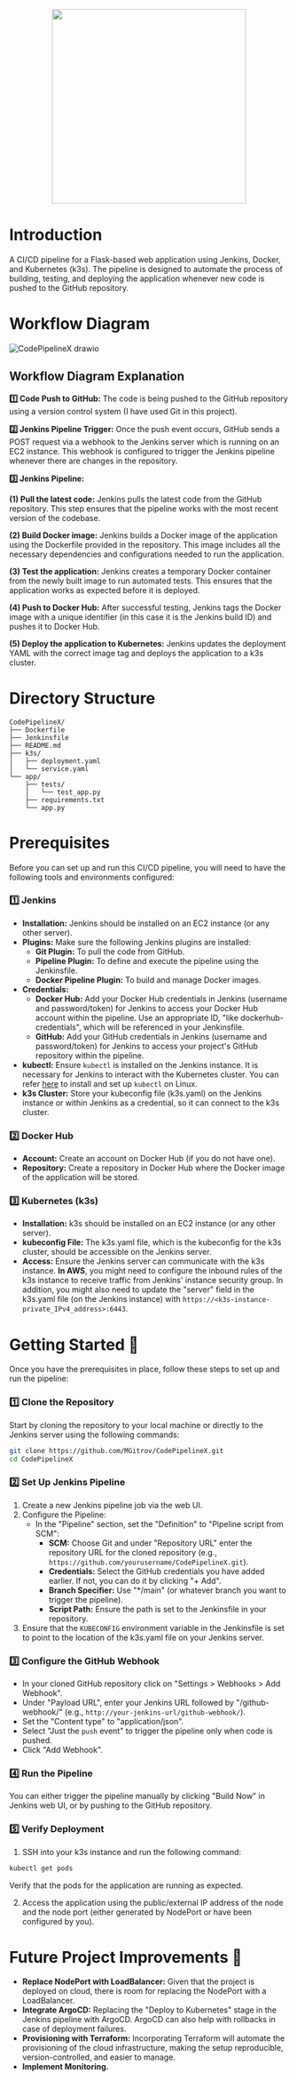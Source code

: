<div id="header" align="center">
  <img src="https://github.com/user-attachments/assets/c4150de4-e550-42ac-b23c-749436998777" width="350"/>
</div>

# Introduction
A CI/CD pipeline for a Flask-based web application using Jenkins, Docker, and Kubernetes (k3s). The pipeline is designed to automate the process of building, testing, and deploying the application whenever new code is pushed to the GitHub repository.

# Workflow Diagram
![CodePipelineX drawio](https://github.com/user-attachments/assets/a781d626-41cf-4918-919b-47ae3f92545b)

## Workflow Diagram Explanation
**1️⃣ Code Push to GitHub:** The code is being pushed to the GitHub repository using a version control system (I have used Git in this project).

**2️⃣ Jenkins Pipeline Trigger:** Once the push event occurs, GitHub sends a POST request via a webhook to the Jenkins server which is running on an EC2 instance. This webhook is configured to trigger the Jenkins pipeline whenever there are changes in the repository.

**3️⃣ Jenkins Pipeline:**

  **(1) Pull the latest code:** Jenkins pulls the latest code from the GitHub repository. This step ensures that the pipeline works with the most recent version of the codebase.
  
  **(2) Build Docker image:** Jenkins builds a Docker image of the application using the Dockerfile provided in the repository. This image includes all the necessary dependencies and configurations needed to run     the application.
  
  **(3) Test the application:** Jenkins creates a temporary Docker container from the newly built image to run automated tests. This ensures that the application works as expected before it is deployed.
  
  **(4) Push to Docker Hub:** After successful testing, Jenkins tags the Docker image with a unique identifier (in this case it is the Jenkins build ID) and pushes it to Docker Hub.

  **(5) Deploy the application to Kubernetes:** Jenkins updates the deployment YAML with the correct image tag and deploys the application to a k3s cluster.

# Directory Structure
```
CodePipelineX/
├── Dockerfile
├── Jenkinsfile
├── README.md
├── k3s/
│   ├── deployment.yaml
│   └── service.yaml
└── app/
    ├── tests/
    │   └── test_app.py
    ├── requirements.txt
    └── app.py
```

# Prerequisites
Before you can set up and run this CI/CD pipeline, you will need to have the following tools and environments configured:
### **:one: Jenkins**
  * **Installation:** Jenkins should be installed on an EC2 instance (or any other server).
  * **Plugins:** Make sure the following Jenkins plugins are installed:
      * **Git Plugin:** To pull the code from GitHub.
      * **Pipeline Plugin:** To define and execute the pipeline using the Jenkinsfile.
      * **Docker Pipeline Plugin:** To build and manage Docker images.
  * **Credentials:**
      * **Docker Hub:** Add your Docker Hub credentials in Jenkins (username and password/token) for Jenkins to access your Docker Hub account within the pipeline. Use an appropriate ID, "like dockerhub-                     credentials", which will be referenced in your Jenkinsfile.
      * **GitHub:** Add your GitHub credentials in Jenkins (username and password/token) for Jenkins to access your project's GitHub repository within the pipeline.
  * **kubectl:** Ensure `kubectl` is installed on the Jenkins instance. It is necessary for Jenkins to interact with the Kubernetes cluster.
      You can refer [here](https://kubernetes.io/docs/tasks/tools/install-kubectl-linux/) to install and set up `kubectl` on Linux.
  * **k3s Cluster:** Store your kubeconfig file (k3s.yaml) on the Jenkins instance or within Jenkins as a credential, so it can connect to the k3s cluster.
### **2️⃣ Docker Hub**
  * **Account:** Create an account on Docker Hub (if you do not have one).
  * **Repository:** Create a repository in Docker Hub where the Docker image of the application will be stored.
### **3️⃣ Kubernetes (k3s)**
  * **Installation:** k3s should be installed on an EC2 instance (or any other server).
  * **kubeconfig File:** The k3s.yaml file, which is the kubeconfig for the k3s cluster, should be accessible on the Jenkins server.
  * **Access:** Ensure the Jenkins server can communicate with the k3s instance. **In AWS**, you might need to configure the inbound rules of the k3s instance to receive traffic from Jenkins' instance security group. In addition, you might also need to update the "server" field in the k3s.yaml file (on the Jenkins instance) with `https://<k3s-instance-private_IPv4_address>:6443`.

# Getting Started 🌱
Once you have the prerequisites in place, follow these steps to set up and run the pipeline:
### 1️⃣ Clone the Repository
Start by cloning the repository to your local machine or directly to the Jenkins server using the following commands:
``` bash
git clone https://github.com/MGitrov/CodePipelineX.git
cd CodePipelineX
```
### 2️⃣ Set Up Jenkins Pipeline
1. Create a new Jenkins pipeline job via the web UI.
2. Configure the Pipeline:
   * In the "Pipeline" section, set the "Definition" to "Pipeline script from SCM":
     * **SCM:** Choose Git and under "Repository URL" enter the repository URL for the cloned repository (e.g., `https://github.com/yourusername/CodePipelineX.git`).
     * **Credentials:** Select the GitHub credentials you have added earlier. If not, you can do it by clicking "+ Add".
     * **Branch Specifier:** Use "*/main" (or whatever branch you want to trigger the pipeline).
     * **Script Path:** Ensure the path is set to the Jenkinsfile in your repository.
3. Ensure that the `KUBECONFIG` environment variable in the Jenkinsfile is set to point to the location of the k3s.yaml file on your Jenkins server.
### 3️⃣ Configure the GitHub Webhook
* In your cloned GitHub repository click on "Settings > Webhooks > Add Webhook".
* Under "Payload URL", enter your Jenkins URL followed by "/github-webhook/" (e.g., `http://your-jenkins-url/github-webhook/`).
* Set the "Content type" to "application/json".
* Select "Just the `push` event" to trigger the pipeline only when code is pushed.
* Click "Add Webhook".
### 4️⃣ Run the Pipeline
You can either trigger the pipeline manually by clicking "Build Now" in Jenkins web UI, or by pushing to the GitHub repository.
### 5️⃣ Verify Deployment
1. SSH into your k3s instance and run the following command:
``` bash
kubectl get pods
```
   Verify that the pods for the application are running as expected.
   
2. Access the application using the public/external IP address of the node and the node port (either generated by NodePort or have been configured by you).

# Future Project Improvements :crystal_ball:
* **Replace NodePort with LoadBalancer:** Given that the project is deployed on cloud, there is room for replacing the NodePort with a LoadBalancer.
* **Integrate ArgoCD:** Replacing the "Deploy to Kubernetes" stage in the Jenkins pipeline with ArgoCD. ArgoCD can also help with rollbacks in case of deployment failures.
* **Provisioning with Terraform:** Incorporating Terraform will automate the provisioning of the cloud infrastructure, making the setup reproducible, version-controlled, and easier to manage.
* **Implement Monitoring.**
